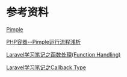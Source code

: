 # 参考资料
[Pimple](https://github.com/silexphp/Pimple)

[PHP容器--Pimple运行流程浅析](https://segmentfault.com/a/1190000010018086#articleHeader3)

[Laravel学习笔记之函数处理(Function Handling)](https://segmentfault.com/a/1190000006967322)

[Laravel学习笔记之Callback Type](https://segmentfault.com/a/1190000006981167)


